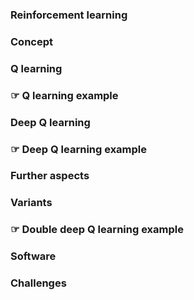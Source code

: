 ### Reinforcement learning
### Concept
### Q learning
### ☞ Q learning example
### Deep Q learning
### ☞ Deep Q learning example
### Further aspects
### Variants
### ☞ Double deep Q learning example
### Software
### Challenges